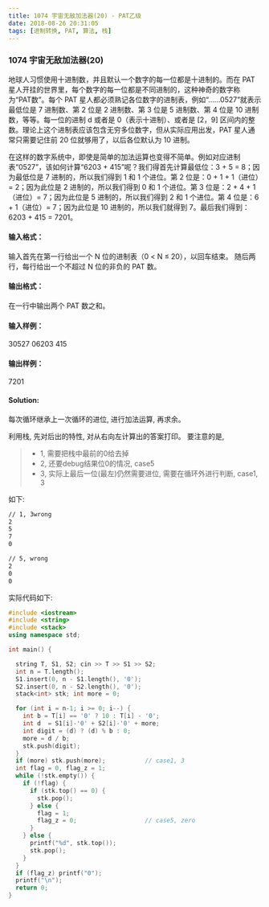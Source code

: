 ```yaml
---
title: 1074 宇宙无敌加法器(20) - PAT乙级
date: 2018-08-26 20:31:05
tags: [进制转换, PAT, 算法, 栈]
---
```


### 1074 宇宙无敌加法器(20)

地球人习惯使用十进制数，并且默认一个数字的每一位都是十进制的。而在 PAT 星人开挂的世界里，每个数字的每一位都是不同进制的，这种神奇的数字称为“PAT数”。每个 PAT 星人都必须熟记各位数字的进制表，例如“……0527”就表示最低位是 7 进制数、第 2 位是 2 进制数、第 3 位是 5 进制数、第 4 位是 10 进制数，等等。每一位的进制 d 或者是 0（表示十进制）、或者是 [2，9] 区间内的整数。理论上这个进制表应该包含无穷多位数字，但从实际应用出发，PAT 星人通常只需要记住前 20 位就够用了，以后各位默认为 10 进制。

在这样的数字系统中，即使是简单的加法运算也变得不简单。例如对应进制表“0527”，该如何计算“6203 + 415”呢？我们得首先计算最低位：3 + 5 = 8；因为最低位是 7 进制的，所以我们得到 1 和 1 个进位。第 2 位是：0 + 1 + 1（进位）= 2；因为此位是 2 进制的，所以我们得到 0 和 1 个进位。第 3 位是：2 + 4 + 1（进位）= 7；因为此位是 5 进制的，所以我们得到 2 和 1 个进位。第 4 位是：6 + 1（进位）= 7；因为此位是 10 进制的，所以我们就得到 7。最后我们得到：6203 + 415 = 7201。

#### 输入格式：
输入首先在第一行给出一个 N 位的进制表（0 < N ≤ 20），以回车结束。 随后两行，每行给出一个不超过 N 位的非负的 PAT 数。

#### 输出格式：
在一行中输出两个 PAT 数之和。

#### 输入样例：
30527
06203
415

#### 输出样例：
7201
#### Solution:
每次循环继承上一次循环的进位, 进行加法运算, 再求余。

利用栈, 先对后出的特性, 对从右向左计算出的答案打印。
要注意的是, 
> * 1, 需要把栈中最前的0给去掉
> * 2, 还要debug结果位0的情况, case5
> * 3, 实际上最后一位(最左)仍然需要进位, 需要在循环外进行判断, case1, 3

如下:
```sh
// 1, 3wrong
2
5
7
0
```

``` sh
// 5, wrong
2
0
0

```


实际代码如下:
```cpp
#include <iostream>
#include <string>
#include <stack>
using namespace std;

int main() {

  string T, S1, S2; cin >> T >> S1 >> S2;
  int n = T.length();
  S1.insert(0, n - S1.length(), '0');
  S2.insert(0, n - S2.length(), '0');
  stack<int> stk; int more = 0;

  for (int i = n-1; i >= 0; i--) {
    int b = T[i] == '0' ? 10 : T[i] - '0';
    int d  = S1[i]-'0' + S2[i]-'0' + more;
    int digit = (d) ? (d) % b : 0;
    more = d / b;
    stk.push(digit);
  }
  if (more) stk.push(more);           // case1, 3
  int flag = 0, flag_z = 1;
  while (!stk.empty()) {
    if (!flag) {
      if (stk.top() == 0) {
        stk.pop();
      } else {
        flag = 1;
        flag_z = 0;                   // case5, zero
      }
    } else {
      printf("%d", stk.top());
      stk.pop();
    }
  }
  if (flag_z) printf("0");
  printf("\n");
  return 0;
}
```
    

